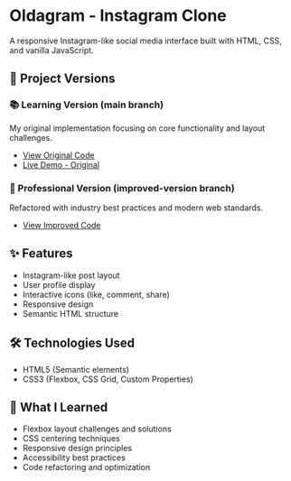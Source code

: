 # Oldagram - Instagram Clone

A responsive Instagram-like social media interface built with HTML, CSS, and vanilla JavaScript.

## 🎯 Project Versions

### 📚 Learning Version (main branch)
My original implementation focusing on core functionality and layout challenges.
- [View Original Code](https://github.com/Ayoubxpy/Oldagram/tree/main](https://github.com/Ayoubxpy/Oldagram---Instagram-Clone))
- [Live Demo - Original](your-demo-link)

### 🚀 Professional Version (improved-version branch)  
Refactored with industry best practices and modern web standards.
- [View Improved Code](https://github.com/Ayoubxpy/Oldagram/tree/improved-version](https://github.com/Ayoubxpy/Oldagram---Instagram-Clone/tree/improved-version?tab=readme-ov-file))

## ✨ Features
- Instagram-like post layout
- User profile display
- Interactive icons (like, comment, share)
- Responsive design
- Semantic HTML structure

## 🛠️ Technologies Used
- HTML5 (Semantic elements)
- CSS3 (Flexbox, CSS Grid, Custom Properties)

## 🎨 What I Learned
- Flexbox layout challenges and solutions
- CSS centering techniques
- Responsive design principles
- Accessibility best practices
- Code refactoring and optimization
